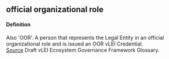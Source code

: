 ## official organizational role

<h4>Definition</h4><p>Also &#39;OOR&#39;. A person that represents the Legal Entity in an official organizational role and is issued an OOR vLEI Credential.<br><a href="https://www.gleif.org/vlei/introducing-the-vlei-ecosystem-governance-framework/2022-02-07_verifiable-lei-vlei-ecosystem-governance-framework-glossary-draft-publication_v0.9-draft.pdf">Source</a> Draft vLEI Ecosystem Governance Framework Glossary.</p>

